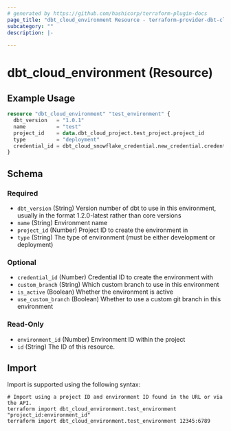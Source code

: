 ```yaml
---
# generated by https://github.com/hashicorp/terraform-plugin-docs
page_title: "dbt_cloud_environment Resource - terraform-provider-dbt-cloud"
subcategory: ""
description: |-
  
---
```


# dbt_cloud_environment (Resource)



## Example Usage

```terraform
resource "dbt_cloud_environment" "test_environment" {
  dbt_version   = "1.0.1"
  name          = "test"
  project_id    = data.dbt_cloud_project.test_project.project_id
  type          = "deployment"
  credential_id = dbt_cloud_snowflake_credential.new_credential.credential_id
}
```

<!-- schema generated by tfplugindocs -->
## Schema

### Required

- `dbt_version` (String) Version number of dbt to use in this environment, usually in the format 1.2.0-latest rather than core versions
- `name` (String) Environment name
- `project_id` (Number) Project ID to create the environment in
- `type` (String) The type of environment (must be either development or deployment)

### Optional

- `credential_id` (Number) Credential ID to create the environment with
- `custom_branch` (String) Which custom branch to use in this environment
- `is_active` (Boolean) Whether the environment is active
- `use_custom_branch` (Boolean) Whether to use a custom git branch in this environment

### Read-Only

- `environment_id` (Number) Environment ID within the project
- `id` (String) The ID of this resource.

## Import

Import is supported using the following syntax:

```shell
# Import using a project ID and environment ID found in the URL or via the API.
terraform import dbt_cloud_environment.test_environment "project_id:environment_id"
terraform import dbt_cloud_environment.test_environment 12345:6789
```
